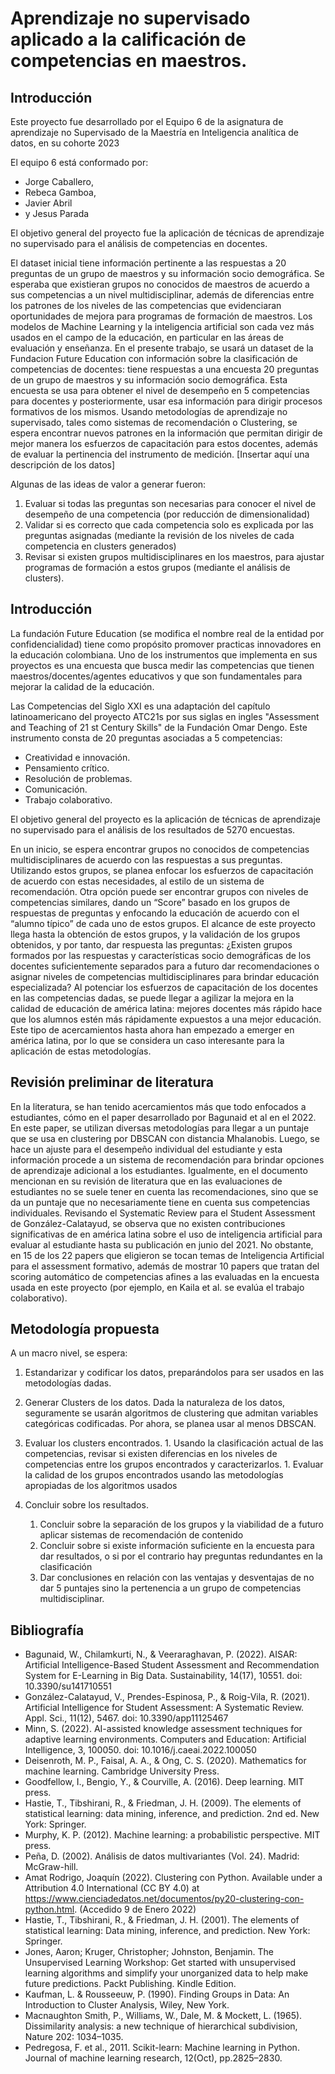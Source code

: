# Aprendizaje no supervisado aplicado a la calificación de competencias en maestros.
## Introducción
Este proyecto fue desarrollado por el Equipo 6 de la asignatura de aprendizaje no Supervisado de la Maestría en Inteligencia analítica de datos, en su cohorte 2023

El equipo 6 está conformado por:
* Jorge Caballero,
* Rebeca Gamboa,
* Javier Abril
* y Jesus Parada

El objetivo general del proyecto fue la aplicación de técnicas de aprendizaje no supervisado para el análisis de competencias en docentes. 

El dataset inicial tiene información pertinente a las respuestas a 20 preguntas de un grupo de maestros y su información socio demográfica. Se esperaba que existieran grupos no conocidos de maestros de acuerdo a sus competencias a un nivel multidisciplinar, además de diferencias entre los patrones de los niveles de las competencias que evidenciaran oportunidades de mejora para programas de formación de maestros. Los modelos de Machine Learning y la inteligencia artificial son cada vez más usados en el campo de la educación, en particular en las áreas de evaluación y enseñanza. En el presente trabajo, se usará un dataset de la Fundacion Future Education con información sobre la clasificación de competencias de docentes: tiene respuestas a una encuesta 20 preguntas de un grupo de maestros y su información socio demográfica. Esta encuesta se usa para obtener el nivel de desempeño en 5 competencias para docentes y posteriormente, usar esa información para dirigir procesos formativos de los mismos. Usando metodologías de aprendizaje no supervisado, tales como sistemas de recomendación o Clustering, se espera encontrar nuevos patrones en la información que permitan dirigir de mejor manera los esfuerzos de capacitación para estos docentes, además de evaluar la pertinencia del instrumento de medición.
[Insertar aquí una descripción de los datos]

Algunas de las ideas de valor a generar fueron:

1. Evaluar si todas las preguntas son necesarias para conocer el nivel de desempeño de una competencia (por reducción de dimensionalidad)
2. Validar si es correcto que cada competencia solo es explicada por las preguntas asignadas (mediante la revisión de los niveles de cada competencia en clusters generados)
3. Revisar si existen grupos multidisciplinares en los maestros, para ajustar programas de formación a estos grupos (mediante el análisis de clusters).
## Introducción
La fundación Future Education (se modifica el nombre real de la entidad por confidencialidad) tiene como propósito promover practicas innovadores en la educación colombiana. Uno de los instrumentos que implementa en sus proyectos es una encuesta que busca medir las competencias que tienen maestros/docentes/agentes educativos y que son fundamentales para mejorar la calidad de la educación.

Las Competencias del Siglo XXI es una adaptación del capítulo latinoamericano del proyecto ATC21s por sus siglas en ingles "Assessment and Teaching of 21 st Century Skills" de la Fundación Omar Dengo. Este instrumento consta de 20 preguntas asociadas a 5 competencias:
* Creatividad e innovación.
* Pensamiento crítico.
* Resolución de problemas.
* Comunicación.
* Trabajo colaborativo.

El objetivo general del proyecto es la aplicación de técnicas de aprendizaje no supervisado para el análisis de los resultados de 5270 encuestas.

En un inicio, se espera encontrar grupos no conocidos de competencias multidisciplinares de acuerdo con las respuestas a sus preguntas. Utilizando estos grupos, se planea enfocar los esfuerzos de capacitación de acuerdo con estas necesidades, al estilo de un sistema de recomendación. Otra opción puede ser encontrar grupos con niveles de competencias similares, dando un “Score” basado en los grupos de respuestas de preguntas y enfocando la educación de acuerdo con el “alumno típico” de cada uno de estos grupos. El alcance de este proyecto llega hasta la obtención de estos grupos, y la validación de los grupos obtenidos, y por tanto, dar respuesta las preguntas: ¿Existen grupos formados por las respuestas y características socio demográficas de los docentes suficientemente separados para a futuro dar recomendaciones o asignar niveles de competencias multidisciplinares para brindar educación especializada? 
Al potenciar los esfuerzos de capacitación de los docentes en las competencias dadas, se puede llegar a agilizar la mejora en la calidad de educación de américa latina: mejores docentes más rápido hace que los alumnos estén más rápidamente expuestos a una mejor educación. Este tipo de acercamientos hasta ahora han empezado a emerger en américa latina, por lo que se considera un caso interesante para la aplicación de estas metodologías.


## Revisión preliminar de literatura
En la literatura, se han tenido acercamientos más que todo enfocados a estudiantes, cómo en el paper desarrollado por Bagunaid et al en el 2022.  En este paper, se utilizan diversas metodologías para llegar a un puntaje que se usa en clustering por DBSCAN con distancia Mhalanobis. Luego, se hace un ajuste para el desempeño individual del estudiante y esta información procede a un sistema de recomendación para brindar opciones de aprendizaje adicional a los estudiantes.  Igualmente, en el documento mencionan en su revisión de literatura que en las evaluaciones de estudiantes no se suele tener en cuenta las recomendaciones, sino que se da un puntaje que no necesariamente tiene en cuenta sus competencias individuales.
Revisando el Systematic Review para el Student Assessment de González-Calatayud, se observa que no existen contribuciones significativas de en américa latina sobre el uso de inteligencia artificial para evaluar al estudiante hasta su publicación en junio del 2021. No obstante, en 15 de los 22 papers que eligieron se tocan temas de Inteligencia Artificial para el assessment formativo, además de mostrar 10 papers que tratan del scoring automático de competencias afines a las evaluadas en la encuesta usada en este proyecto (por ejemplo, en Kaila et al. se evalúa el trabajo colaborativo).

## Metodología propuesta
A un macro nivel, se espera:
1.	Estandarizar y codificar los datos, preparándolos para ser usados en las metodologías dadas. 
1.	Generar Clusters de los datos. Dada la naturaleza de los datos, seguramente se usarán algoritmos de clustering que admitan variables categóricas codificadas. Por ahora, se planea usar al menos DBSCAN.
1.	Evaluar los clusters encontrados.
        1. Usando la clasificación actual de las competencias, revisar si existen diferencias en los niveles de competencias entre los grupos encontrados y caracterizarlos. 
        1. Evaluar la calidad de los grupos encontrados usando las metodologías apropiadas de los algoritmos usados

1.	Concluir sobre los resultados.
      1.	Concluir sobre la separación de los grupos y la viabilidad de a futuro aplicar sistemas de recomendación de contenido 
      1.	Concluir sobre si existe información suficiente en la encuesta para dar resultados, o si por el contrario hay preguntas redundantes en la clasificación 
      1.	Dar conclusiones en relación con las ventajas y desventajas de no dar 5 puntajes sino la pertenencia a un grupo de competencias multidisciplinar.


## Bibliografía

* Bagunaid, W., Chilamkurti, N., & Veeraraghavan, P. (2022). AISAR: Artificial Intelligence-Based Student Assessment and Recommendation System for E-Learning in Big Data. Sustainability, 14(17), 10551. doi: 10.3390/su141710551
* González-Calatayud, V., Prendes-Espinosa, P., & Roig-Vila, R. (2021). Artificial Intelligence for Student Assessment: A Systematic Review. Appl. Sci., 11(12), 5467. doi: 10.3390/app11125467
* Minn, S. (2022). AI-assisted knowledge assessment techniques for adaptive learning environments. Computers and Education: Artificial Intelligence, 3, 100050. doi: 10.1016/j.caeai.2022.100050
* Deisenroth, M. P., Faisal, A. A., & Ong, C. S. (2020). Mathematics for machine learning. Cambridge University Press.
* Goodfellow, I., Bengio, Y., & Courville, A. (2016). Deep learning. MIT press.
* Hastie, T., Tibshirani, R., & Friedman, J. H. (2009). The elements of statistical learning: data mining, inference, and prediction. 2nd ed. New York: Springer.
* Murphy, K. P. (2012). Machine learning: a probabilistic perspective. MIT press.
* Peña, D. (2002). Análisis de datos multivariantes (Vol. 24). Madrid: McGraw-hill.
* Amat Rodrigo, Joaquín (2022). Clustering con Python. Available under a Attribution 4.0 International (CC BY 4.0) at https://www.cienciadedatos.net/documentos/py20-clustering-con-python.html. (Accedido 9 de Enero 2022)
* Hastie, T., Tibshirani, R., & Friedman, J. H. (2001). The elements of statistical learning: Data mining, inference, and prediction. New York: Springer.
* Jones, Aaron; Kruger, Christopher; Johnston, Benjamin. The Unsupervised Learning Workshop: Get started with unsupervised learning algorithms and simplify your unorganized data to help make future predictions. Packt Publishing. Kindle Edition.
* Kaufman, L. & Rousseeuw, P. (1990). Finding Groups in Data: An Introduction to Cluster Analysis, Wiley, New York.
* Macnaughton Smith, P., Williams, W., Dale, M. & Mockett, L. (1965). Dissimilarity analysis: a new technique of hierarchical subdivision, Nature 202: 1034–1035.
* Pedregosa, F. et al., 2011. Scikit-learn: Machine learning in Python. Journal of machine learning research, 12(Oct), pp.2825–2830.
